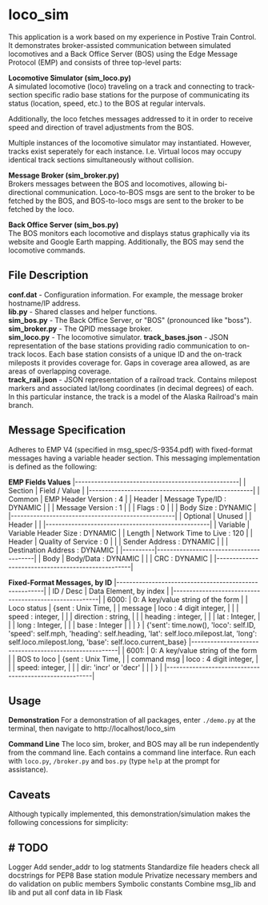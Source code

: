 # loco_sim

This application is a work based on my experience in Postive Train Control. It demonstrates broker-assisted communication between simulated locomotives and a Back Office Server (BOS) using the Edge Message Protocol (EMP) and consists of three top-level parts:
  
**Locomotive Simulator (sim_loco.py)**  
A simulated locomotive (loco) traveling on a track and connecting to track-section specific radio base stations for the purpose of communicating its status (location, speed, etc.) to the BOS at regular intervals. 

Additionally, the loco fetches messages addressed to it in order to receive speed and direction of travel adjustments from the BOS. 

Multiple instances of the locomotive simulator may instantiated. However, tracks exist seperately for each instance. I.e. Virtual locos may occupy identical track sections simultaneously without collision.

**Message Broker (sim_broker.py)**  
Brokers messages between the BOS and locomotives, allowing bi-directional communication. Loco-to-BOS msgs are sent to the broker to be fetched by the BOS, and BOS-to-loco msgs are sent to the broker to be fetched by the loco.

**Back Office Server (sim_bos.py)**  
The BOS monitors each locomotive and displays status graphically via its website and Google Earth mapping. Additionally, the BOS may send the locomotive commands.

## File Description

**conf.dat** - Configuration information. For example, the message broker hostname/IP address.  
**lib.py** - Shared classes and helper functions.  
**sim_bos.py** - The Back Office Server, or "BOS" (pronounced like "boss").  
**sim_broker.py** - The QPID message broker.  
**sim_loco.py** - The locomotive simulator.
**track_bases.json** - JSON representation of the base stations providing radio communication to on-track locos. Each base station consists of a unique ID and the on-track mileposts it provides coverage for. Gaps in coverage area allowed, as are areas of overlapping coverage.  
**track_rail.json** - JSON representation of a railroad track. Contains milepost markers and associated lat/long coordinates (in decimal degrees) of each. In this particular instance, the track is a model of the Alaska Railroad's main branch.

## Message Specification

Adheres to EMP V4 (specified in msg_spec/S-9354.pdf) with fixed-format messages having a variable header section. This messaging implementation is defined as the following:

**EMP Fields Values**
|---------------------------------------------------|
| Section  | Field / Value                          |
|---------------------------------------------------|
| Common   | EMP Header Version    : 4              |
| Header   | Message Type/ID       : DYNAMIC        |
|          | Message Version       : 1              |
|          | Flags                 : 0              |
|          | Body Size             : DYNAMIC        |
|---------------------------------------------------|
| Optional | Unused                                 |
| Header   |                                        |
|---------------------------------------------------|
| Variable | Variable Header Size  : DYNAMIC        |
| Length   | Network Time to Live  : 120            |
| Header   | Quality of Service    : 0              |
|          | Sender Address        : DYNAMIC        |
|          | Destination Address   : DYNAMIC        |
|----------|----------------------------------------|
| Body     | Body/Data             : DYNAMIC        |
|          | CRC                   : DYNAMIC        |
|---------------------------------------------------|

**Fixed-Format Messages, by ID**
|-------------------------------------------------------|
| ID / Desc     | Data Element, by index                |
|-------------------------------------------------------|
| 6000:         | 0: A key/value string of the form     |
| Loco status   |    {sent          : Unix Time,         |
| message       |     loco          : 4 digit integer,   |
|               |     speed        : integer,   |
|               |     direction    : string,   |
|               |     heading        : integer,   |
|               |     lat     : Integer,           |
|               |     long    : Integer,           |
|               |     base : Integer            |
|               |    }                                  |
                    {'sent': time.now(),
                       'loco': self.ID,
                       'speed': self.mph,
                       'heading': self.heading,
                       'lat': self.loco.milepost.lat,
                       'long': self.loco.milepost.long,
                       'base': self.loco.current_base}
|-------------------------------------------------------|
| 6001:         | 0: A key/value string of the form     |
| BOS to loco   |    {sent    : Unix Time,         |
| command msg   |     loco : 4 digit integer,   |
|               |     speed:      integer,      |
|               |     dir:    'incr' or 'decr'   |
|               |    }                                  |
|-------------------------------------------------------|

## Usage
  
**Demonstration**
For a demonstration of all packages, enter `./demo.py` at the terminal, then navigate to http://localhost/loco_sim

**Command Line**
The loco sim, broker, and BOS may all be run independently from the command line. Each contains a command line interface. Run each with `loco.py`, `/broker.py` and `bos.py` (type `help` at the prompt for assistance).

## Caveats

Although typically implemented, this demonstration/simulation makes the following concessions for simplicity:

## # TODO

Logger
Add sender_addr to log statments
Standardize file headers
check all docstrings for PEP8
Base station module
Privatize necessary members and do validation on public members
Symbolic constants
Combine msg_lib and lib and put all conf data in lib
Flask
